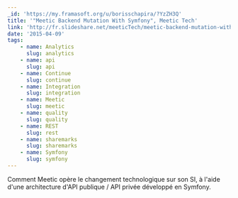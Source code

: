 ```yaml
---
_id: 'https://my.framasoft.org/u/borisschapira/?YzZH3Q'
title: '"Meetic Backend Mutation With Symfony", Meetic Tech'
link: 'http://fr.slideshare.net/meeticTech/meetic-backend-mutation-with-symfony'
date: '2015-04-09'
tags:
    - name: Analytics
      slug: analytics
    - name: api
      slug: api
    - name: Continue
      slug: continue
    - name: Integration
      slug: integration
    - name: Meetic
      slug: meetic
    - name: quality
      slug: quality
    - name: REST
      slug: rest
    - name: sharemarks
      slug: sharemarks
    - name: Symfony
      slug: symfony
---
```


<div class="markdown"><p>Comment Meetic opère le changement technologique sur son SI, à l'aide d'une architecture d'API publique / API privée développé en Symfony.
</p></div>
